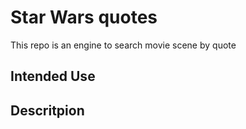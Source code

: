 # Star Wars quotes

This repo is an engine to search movie scene by quote

## Intended Use

## Descritpion
